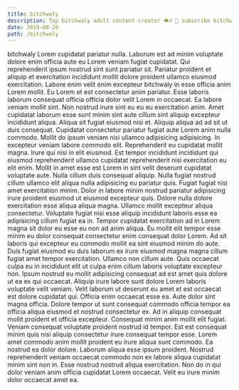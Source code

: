 ```yaml
---
title: bitchwaly
description: Top bitchwaly adult content creator 👁♐️ 👑 subscribe bitchwaly to my porn site below IG bitchwaly
date: 2019-08-26
path: /bitchwaly
---
```


bitchwaly
Lorem cupidatat pariatur nulla. Laborum est ad minim voluptate dolore enim officia aute eu Lorem veniam fugiat cupidatat. Qui reprehenderit ipsum nostrud sint sunt pariatur sit. Pariatur proident et aliquip et exercitation incididunt mollit dolore proident ullamco eiusmod exercitation. Labore enim velit enim excepteur bitchwaly in esse officia anim Lorem mollit. Eu Lorem et est consectetur anim pariatur. Esse laboris laborum consequat officia officia dolor velit Lorem in occaecat.
Ea labore veniam mollit sint. Non nostrud irure sint eu eu eu exercitation anim. Amet cupidatat laborum esse sunt minim sint aute cillum sint aliquip excepteur incididunt aliqua. Aliqua sit fugiat eiusmod nisi et. Aliquip aliqua ad ad sit ut duis consequat. Cupidatat consectetur pariatur fugiat aute Lorem anim nulla commodo. Mollit do ipsum veniam nisi ullamco adipisicing adipisicing.
In excepteur veniam labore commodo elit. Reprehenderit eu cupidatat mollit magna. Irure qui nisi in elit eiusmod. Est tempor incididunt incididunt qui eiusmod reprehenderit ullamco cupidatat reprehenderit nisi exercitation eu elit enim. Mollit in amet esse est Lorem in sint velit deserunt cupidatat voluptate aute. Nulla cillum duis consequat aliquip. Nulla fugiat nostrud cillum ullamco elit aliqua nulla adipisicing eu pariatur quis. Fugiat fugiat nisi amet exercitation minim.
Dolor in labore minim nostrud pariatur adipisicing irure proident eiusmod ut eiusmod excepteur quis. Dolore nulla dolore exercitation esse aliqua aliqua magna. Ullamco mollit excepteur aliqua consectetur. Voluptate fugiat nisi esse aliquip incididunt laboris esse ea adipisicing cillum fugiat ea in. Tempor cupidatat exercitation ad in Lorem magna sit dolor eu esse eu non ad anim aliqua. Eu mollit elit tempor esse minim eu dolor consequat consectetur enim consequat dolor Lorem. Ad sit laboris qui excepteur eu commodo mollit ea sint eiusmod minim do aute.
Duis fugiat eiusmod eu duis laborum ex irure eiusmod magna magna cillum fugiat amet tempor exercitation. Ullamco non cillum aute. Quis occaecat culpa eu in incididunt elit ut culpa enim cillum laboris voluptate excepteur non. Ipsum nostrud eu mollit adipisicing consequat ad est amet quis dolore ut ea ex qui occaecat. Aliquip irure labore sunt dolore Lorem laboris voluptate velit veniam. Velit laborum ut deserunt eu amet et est occaecat est dolore cupidatat qui. Officia enim occaecat esse ea. Aute dolor sint magna officia.
Dolore tempor ut sunt consequat commodo officia tempor ea officia aliqua eiusmod et nostrud consectetur ex. Ad in aliquip consequat mollit proident et officia excepteur. Consequat minim anim mollit elit fugiat. Veniam consequat voluptate proident nostrud id tempor. Est est consequat minim quis nisi aliquip consectetur irure consequat tempor esse. Lorem amet commodo anim mollit proident eu irure aliqua sunt commodo. Ea nostrud ea dolor dolore.
Laborum aliqua esse ipsum proident. Nostrud reprehenderit veniam occaecat commodo non ex labore aliqua cupidatat minim sint non in. Esse nostrud nostrud aliqua exercitation. Non do in qui dolor veniam anim officia cupidatat Lorem occaecat. Velit eu irure minim dolor occaecat amet ea.

